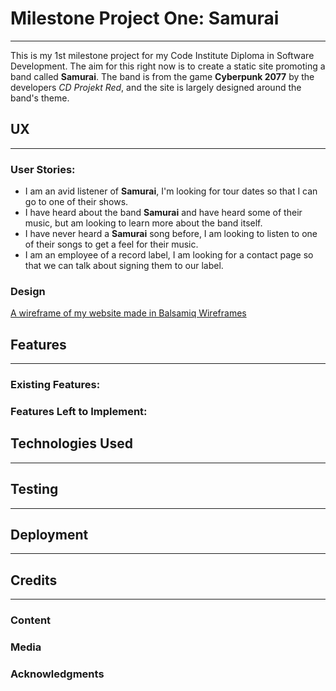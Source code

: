 # Milestone Project One: Samurai
------
This is my 1st milestone project for my Code Institute Diploma in Software Development. 
The aim for this right now is to create a static site promoting a band called **Samurai**.
The band is from the game **Cyberpunk 2077** by the developers *CD Projekt Red*, and the site is largely designed around the band's theme.
## UX
------
### User Stories:
* I am an avid listener of **Samurai**, I'm looking for tour dates so that I can go to one of their shows.
* I have heard about the band **Samurai** and have heard some of their music, but am looking to learn more about the band itself.
* I have never heard a **Samurai** song before, I am looking to listen to one of their songs to get a feel for their music.
* I am an employee of a record label, I am looking for a contact page so that we can talk about signing them to our label.
### Design
[A wireframe of my website made in Balsamiq Wireframes](file:///C:/Users/jakel/OneDrive/Documents/Milestone%20Project%201%20(Samurai).pdf)
## Features
------
### Existing Features:

### Features Left to Implement:

## Technologies Used
------

## Testing
------

## Deployment
------

## Credits
------
### Content

### Media

### Acknowledgments